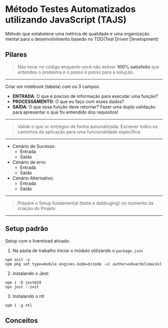 # Método Testes Automatizados utilizando JavaScript (TAJS)

Método que estabelece uma métrica de qualidade e uma organização mental para o desenvolvimento basedo no TDD(Test Driven Development)

## Pilares
> Não tocar no código enquanto você não estiver **100% satisfeito** que entendeu o problema e *o passo a passo* para a *solução*.
---
Criar um notebook (tabela) com os 3 campos:
- **ENTRADA**: O que é preciso de informação para executar uma função?
- **PROCESSAMENTO**: O que eu faço com esses dados?
- **SAÍDA**: O que essa função deve retornar?
Fazer uma dupla validação para apresentar o que foi entendido dos requisitos!
---
> Valide o que vc entregou de forma automatizada. Escrever todos os caminhos da aplicação para uma funcionalidade específica:
---
- Cenário de Sucesso:
  - Entrada
  - Saída
- Cenário de erro:
  - Entrada
  - Saída
- Cenário Alternativo:
  - Entrada
  - Saída
---
> Prepare o Setup fundamental (teste e debbuging) no momento da criação do Projeto
---

## Setup padrão
Setup com o livereload ativado.

1. Na pasta de trabalho iniciar o módulo utilizando o `package.json`
```shell
npm init -y
npm pkg set type=module engines.node=$(node -v) author=eduardolimacesl  
```

2. Instalando o Jest:
```shell
npm i -D jest@29
npx jest --init
```
3. Instalando o ntl
```shell
npm i -g ntl
```
## Conceitos
